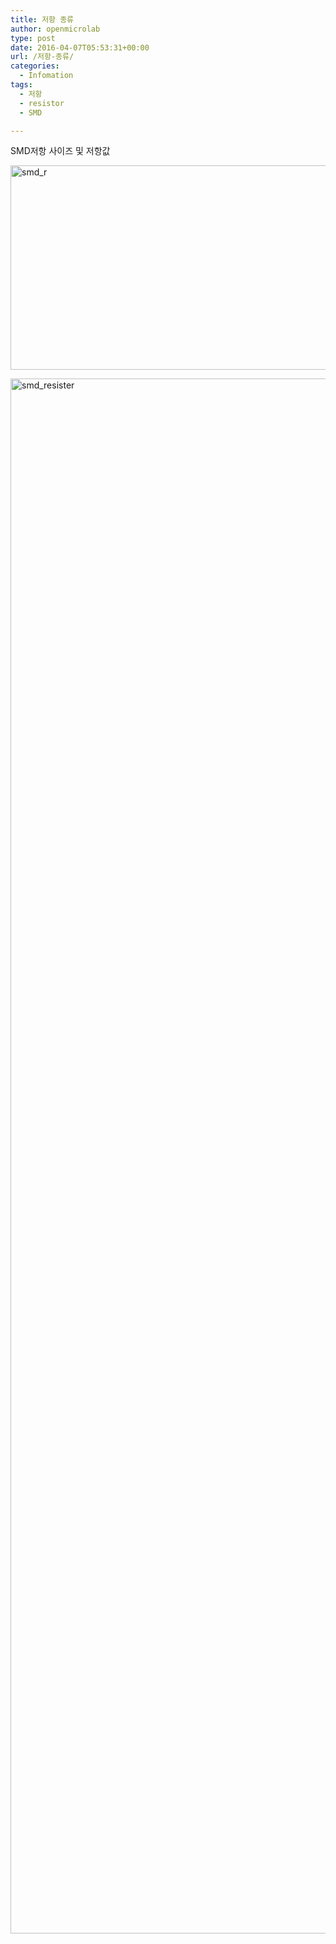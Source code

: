 ```yaml
---
title: 저항 종류
author: openmicrolab
type: post
date: 2016-04-07T05:53:31+00:00
url: /저항-종류/
categories:
  - Infomation
tags:
  - 저항
  - resistor
  - SMD

---
```

SMD저항 사이즈 및 저항값

[<img loading="lazy" class="aligncenter size-full wp-image-3615" src="/images/2016/04/smd_r.png" alt="smd_r" width="508" height="327" srcset="/images/2016/04/smd_r.png 508w, /images/2016/04/smd_r-300x193.png 300w" sizes="(max-width: 508px) 100vw, 508px" />][1]

[<img loading="lazy" class="aligncenter wp-image-3616 size-full" src="/images/2016/04/smd_resister.jpg" alt="smd_resister" width="680" height="2488" srcset="/images/2016/04/smd_resister.jpg 680w, /images/2016/04/smd_resister-82x300.jpg 82w, /images/2016/04/smd_resister-280x1024.jpg 280w" sizes="(max-width: 680px) 100vw, 680px" />][2]

 [1]: /images/2016/04/smd_r.png
 [2]: /images/2016/04/smd_resister.jpg